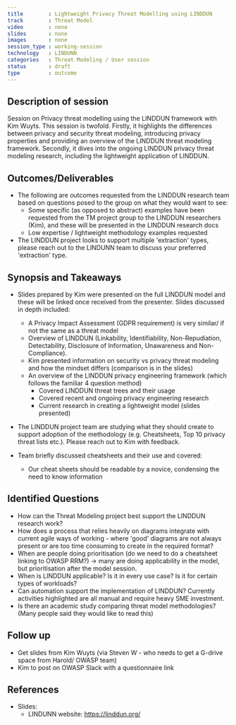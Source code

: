 ```yaml
---
title        : Lightweight Privacy Threat Modelling using LINDDUN
track        : Threat Model
video        : none
slides       : none
images       : none
session_type : working-session         
technology   : LINDUNN
categories   : Threat Modeling / User session
status       : draft              
type         : outcome
---
```


## Description of session

Session on Privacy threat modelling using the LINDDUN framework with Kim Wuyts. This session is twofold. Firstly, it highlights the differences between privacy and security threat modeling, introducing privacy properties and providing an overview of the LINDDUN threat modeling framework. Secondly, it dives into the ongoing LINDDUN privacy threat modeling research, including the lightweight application of LINDDUN.


## Outcomes/Deliverables 

- The following are outcomes requested from the LINDDUN research team based on questions posed to the group on what they would want to see:
    - Some specific (as opposed to abstract) examples have been requested from the TM project group to the LINDDUN researchers (Kim), and these will be presented in the LINDDUN research docs
    - Low expertise / lightweight methodology examples requested 
- The LINDDUN project looks to support multiple 'extraction' types, please reach out to the LINDUNN team to discuss your preferred 'extraction' type.


## Synopsis and Takeaways

- Slides prepared by Kim were presented on the full LINDDUN model and these will be linked once received from the presenter. Slides discussed in depth included: 
  - A Privacy Impact Assessment (GDPR requirement) is very similar/ if not the same as a threat model
  - Overview of LINDDUN (Linkability, Identifiability, Non-Repudiation, Detectability, Disclosure of Information, Unawareness and Non-Compliance).
  - Kim presented information on security vs privacy threat modeling and how the mindset differs (comparison is in the slides) 
  - An overview of the LINDDUN privacy engineering framework (which follows the familiar 4 question method) 
    - Covered LINDDUN threat trees and their usage
    - Covered recent and ongoing privacy engineering research 
    - Current research in creating a lightweight model (slides presented)
  
- The LINDDUN project team are studying what they should create to support adoption of the methodology (e.g. Cheatsheets, Top 10 privacy threat lists etc.). Please reach out to Kim with feedback.
- Team briefly discussed cheatsheets and their use and covered: 
    - Our cheat sheets should be readable by a novice, condensing the need to know information


## Identified Questions

- How can the Threat Modeling project best support the LINDDUN research work? 
- How does a process that relies heavily on diagrams integrate with current agile ways of working - where 'good' diagrams are not always present or are too time consuming to create in the required format?
- When are people doing prioritisation (do we need to do a cheatsheet linking to OWASP RRM?) -> many are doing applicability in the model, but prioritisation after the model session.
- When is LINDDUN applicable? Is it in every use case? Is it for certain types of workloads? 
- Can automation support the implementation of LINDDUN? Currently activities highlighted are all manual and require heavy SME investment. 
- Is there an academic study comparing threat model methodologies? (Many people said they would like to read this)


## Follow up

- Get slides from Kim Wuyts (via Steven W - who needs to get a G-drive space from Harold/ OWASP team)
- Kim to post on OWASP Slack with a questionnaire link

## References 

- Slides: 
  - LINDUNN website: https://linddun.org/
